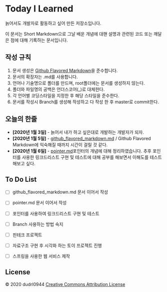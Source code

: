 # Today I Learned

늙어서도 개발자로 활동하고 싶어 만든 저장소입니다. 

이 문서는 Short Markdown으로 그날 배운 개념에 대핸 설명과 관련된 코드 또는 깨달은 점에 대해 기록하는 문서입니다.



## 작성 규칙
1. 문서 생성은 [Github Flavored Markdown](https://help.github.com/en/github/writing-on-github)을 준수합니다.
2. 문서의 확장자는 .md를 사용합니다.
3. 언어나 기술명으로 폴더를 만드며, root폴더에는 문서를 생성하지 않는다.
4. 폴더와 파일명의 공백은 언더스코어(_)로 대체헌다.
5. 각 언어별 코딩스타일을 지정한 후 해당 스타일을 준수한다.
6. 문서를 작성시 Branch를 생성해 작성하고 다 작성 한 후 master로 commit한다.


## 오늘의 한줄
* **[2020년 1월 3일]** - 늙어서 내가 하고 싶은대로 개발하는 개발자가 되자. 
* **[2020년 1월 5일]** - [github_flavored_markdown.md](./documents/markdown/github_flavored_markdown.md) / Github Flavored Markdown에 익숙해질 때까지 시간이 걸릴 것 같다.
* **[2020년 1월 6일]** - [pointer.md](./documents/c/pointer.md)포인터의 개념에 대해 정리하였습니다. 추후 포인터를 사용한 링크드리스트 구현 및 테스트에 대해 공부를 해보면서 이해도를 테스트 해보고 싶다.


## To Do List
-  [ ] github_flavored_markdown.md 문서 이어서 작성
-  [ ] pointer.md 문서 이어서 작성
-  [ ] 포인터를 사용하여 링크드리스트 구현 및 테스트
-  [ ] Branch 사용하는 방법 숙지
- [ ] 핀테크 프로젝트
- [ ] 자료구조 구현 후 시각화 하는 토이 프로젝트 진행
- [ ] 스프링을 사용한 웹 서비스 제작





 
## License
© 2020 dudrl0944 [Creative Commons Attribution License](https://creativecommons.org/licenses/by/3.0/)
